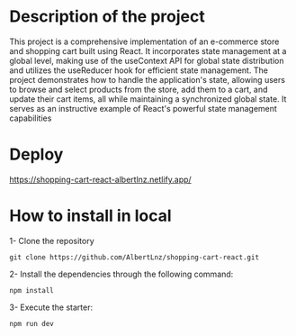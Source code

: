 # Description of the project

This project is a comprehensive implementation of an e-commerce store and shopping cart built using React. It incorporates state management at a global level, making use of the useContext API for global state distribution and utilizes the useReducer hook for efficient state management. The project demonstrates how to handle the application's state, allowing users to browse and select products from the store, add them to a cart, and update their cart items, all while maintaining a synchronized global state. It serves as an instructive example of React's powerful state management capabilities

# Deploy
https://shopping-cart-react-albertlnz.netlify.app/

# How to install in local
1- Clone the repository
```
git clone https://github.com/AlbertLnz/shopping-cart-react.git
```

2- Install the dependencies through the following command:
```
npm install
```

3- Execute the starter:
```
npm run dev
```
